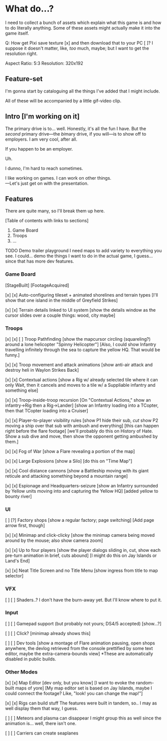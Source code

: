 
# What do...?

I need to collect a bunch of assets which explain what this game is and how to do literally anything. Some of these assets might actually make it into the game itself.

Q: How get Pixi save texture [x] and then download that to your PC [ ]?
I suppose it doesn't matter, like, *too* much, maybe; but I want to get the resolution right.

Aspect Ratio: 5:3
Resolution: 320x192


## Feature-set

I'm gonna start by cataloguing all the things I've added that I might include.

All of these will be accompanied by a little gif-video clip.




## Intro [I'm working on it]

The primary drive is to... well. Honestly, it's all the fun I have. But the *second* primary drive—the *bi*mary drive, if you will—is to show off to employers. I am very cool, after all.

If you happen to be an employer.

Uh.

I dunno, I'm hard to reach sometimes.

I like working on games. I can work on other things.  
—Let's just get on with the presentation.

## Features

There are quite many, so I'll break them up here.

[Table of contents with links to sections]
1. Game Board
2. Troops
3. ...

TODO Demo trailer playground
I need maps to add variety to everything you see.
I could... demo the things I want to do in the actual game, I guess... since that has more dev features.

### Game Board

[StageBuilt] [FootageAcquired]

[x] [x]
Auto-configuring tileset + animated shorelines and terrain types
[I'll show that one island in the middle of Greyfield Strikes]

[x] [x]
Terrain details linked to UI system
[show the details window as the cursor slides over a couple things: wood, city maybe]

### Troops

[x] [x] [ ]
Troop Pathfinding
[show the mapcursor circling (squareling?) around a lone helicopter "Spinny Helicopter"]
[Also, I could show Infantry travelling infinitely through the sea to capture the yellow HQ. That would be funny.]

[x] [x]
Troop movement and attack animations
[show anti-air attack and destroy heli in Waylon Strikes Back]

[x] [x]
Contextual actions
[show a Rig w/ already selected tile where it can only Wait, then it cancels and moves to a tile w/ a Suppliable infantry and something else]

[x] [x]
Troop-inside-troop recursion
[On "Contextual Actions," show an infantry->Rig then a Rig->Lander]
  [show an Infantry loading into a TCopter, then that TCopter loading into a Cruiser]

[x] [x]
Player-to-player visibility rules
[show P1 hide their sub, *cut* show P2 moving a ship over that sub with ambush and everything]
[this can happen right before the flare footage]
[we'll probably do this on History of Hate. Show a sub dive and move, then show the opponent getting ambushed by them.]

[x] [x]
Fog of War
[show a Flare revealing a portion of the map]

[x] [x]
Large Explosions
[show a Silo]
[do this on "Time Map"]

[x] [x]
Cool distance cannons
[show a Battleship moving with its giant reticule and attacking something beyond a mountain range]

[x] [x]
Espionage and Headquarters-seizure
[show an Infantry surrounded by Yellow units moving into and capturing the Yellow HQ]
[added yellow to bounty river]

### UI

[ ] [?]
Factory shops
[show a regular factory; page switching]
[Add page arrow first, though]

[x] [x]
Minimap and click-clicky
[show the minimap camera being moved around by the mouse; also show camera zoom]

[x] [x]
Up to four players
[show the player dialogs sliding in, cut, show each pre-turn animation in brief, cuts abound]
[I might do this on Jay Islands or Land's End]

[x] [x]
Neat Title Screen and no Title Menu
[show ingress from title to map selector]

### VFX

[ ] [ ]
Shaders..?
I don't have the burn-away yet. But I'll know where to put it.

### Input

[ ] [ ]
Gamepad support (but probably not yours; DS4/5 accepted)
[show...?]

[ ] [ ]
Click?
[minimap already shows this]

[ ] [ ]
Dev tools
[show a montage of Flare animation pausing, open shops anywhere, the devlog retrieved from the console prettified by some text editor, maybe the extra-camera-bounds view]
*These are automatically disabled in public builds.

### Other Modes

[x] [x] 
Map Editor
[dev only, but you know]
[I want to evoke the random-built maps of yore]
[My map editor set is based on Jay Islands, maybe I could connect the footage? Like, "look! you can change the map!"]

[x] [x] 
Rigs can build stuff
The features were built in tandem, so.. I may as well display them that way, I guess.

[ ] [ ]
Meteors and plasma can disappear
I might group this as well since the animation is... well, there isn't one.

[ ] [ ]
Carriers can create seaplanes